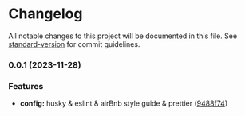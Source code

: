 # Changelog

All notable changes to this project will be documented in this file. See [standard-version](https://github.com/conventional-changelog/standard-version) for commit guidelines.

### 0.0.1 (2023-11-28)

### Features

- **config:** husky & eslint & airBnb style guide & prettier ([9488f74](https://github.com/marcinj94/nestjs-template/commit/9488f742f6a6b9738556ade3955b9b6b0e364171))
